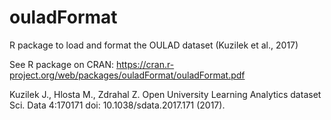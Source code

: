 # ouladFormat
R package to load and format the OULAD dataset (Kuzilek et al., 2017)

See R package on CRAN: https://cran.r-project.org/web/packages/ouladFormat/ouladFormat.pdf

Kuzilek J., Hlosta M., Zdrahal Z. Open University Learning Analytics dataset Sci. Data 4:170171 doi: 10.1038/sdata.2017.171 (2017).
